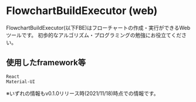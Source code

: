 # FlowchartBuildExecutor (web)

FlowchartBuildExecutor(以下FBE)はフローチャートの作成・実行ができるWebツールです。
初歩的なアルゴリズム・プログラミングの勉強にお役立てください。


## 使用したframework等

```
React
Material-UI

```



※いずれの情報もv0.1.0リリース時(2021/11/18)時点での情報です。

